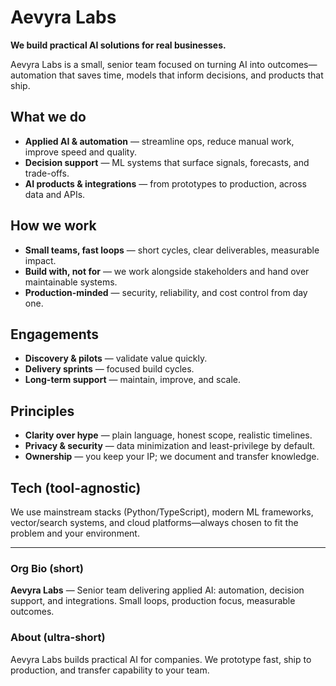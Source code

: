 # Aevyra Labs

**We build practical AI solutions for real businesses.**

Aevyra Labs is a small, senior team focused on turning AI into outcomes—automation that saves time, models that inform decisions, and products that ship.

## What we do
- **Applied AI & automation** — streamline ops, reduce manual work, improve speed and quality.  
- **Decision support** — ML systems that surface signals, forecasts, and trade-offs.  
- **AI products & integrations** — from prototypes to production, across data and APIs.

## How we work
- **Small teams, fast loops** — short cycles, clear deliverables, measurable impact.  
- **Build with, not for** — we work alongside stakeholders and hand over maintainable systems.  
- **Production-minded** — security, reliability, and cost control from day one.

## Engagements
- **Discovery & pilots** — validate value quickly.  
- **Delivery sprints** — focused build cycles.  
- **Long-term support** — maintain, improve, and scale.

## Principles
- **Clarity over hype** — plain language, honest scope, realistic timelines.  
- **Privacy & security** — data minimization and least-privilege by default.  
- **Ownership** — you keep your IP; we document and transfer knowledge.

## Tech (tool-agnostic)
We use mainstream stacks (Python/TypeScript), modern ML frameworks, vector/search systems, and cloud platforms—always chosen to fit the problem and your environment.

---

### Org Bio (short)
**Aevyra Labs** — Senior team delivering applied AI: automation, decision support, and integrations. Small loops, production focus, measurable outcomes.

### About (ultra-short)
Aevyra Labs builds practical AI for companies. We prototype fast, ship to production, and transfer capability to your team.
